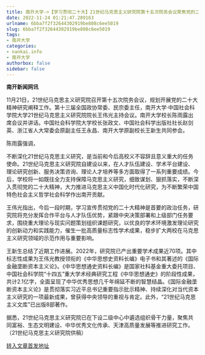 ```yaml
---
title: 南开大学->【学习贯彻二十大】21世纪马克思主义研究院第十五次院务会议聚焦党的二十大精神研究阐释 | nankai.info
date: 2022-11-24 01:21:47.289163
urlname: 6bba7f2f32644302919be808c6ee5019
slug: 6bba7f2f32644302919be808c6ee5019
tags: 
- 南开大学
categories:
- nankai.info
- 南开大学
authorbox: false
sidebar: false
---
```

**南开新闻网讯**

11月21日，21世纪马克思主义研究院召开第十五次院务会议，规划开展党的二十大精神研究阐释工作。第十三届全国政协常委、民宗委主任，南开大学·中国社会科学院大学21世纪马克思主义研究院院长王伟光主持会议。南开大学校长陈雨露出席会议并讲话。中国社会科学院大学校长张政文、中国社会科学出版社社长赵剑英、浙江省人大常委会原副主任王永昌、南开大学原副校长王新生共同参会。

陈雨露强调，
<!--more-->
不断深化21世纪马克思主义研究，是当前和今后高校义不容辞且意义重大的任务使命。21世纪马克思主义研究院自建设以来，在人才队伍建设、学术平台建设、理论研究创新、服务决策咨询、理论人才培养等多方面取得了一系列重要成绩。今后，学校将一如既往全力支持保障马克思主义研究，细致谋划、狠抓落实，不断深入贯彻党的二十大精神，大力推进马克思主义中国化时代化研究，为不断繁荣中国特色社会主义哲学社会科学作出南开贡献。

王伟光指出，今后一段时期，学习宣传贯彻党的二十大精神是首要的政治任务，研究院将充分发挥合作平台与人才队伍优势，紧跟中央决策部署和上级部门任务要求，围绕重大理论与现实问题策划组织课题研究，以优良的学术环境激发理论研究的创新动力和实践能力，催生一批高质量标志性学术成果，稳步扩大两校在马克思主义研究领域的示范作用与重要影响。

王新生总结了近期工作进展。2022年，研究院已产出重要学术成果近70项。其中标志性成果为王伟光教授领衔的《中华思想史资料长编》电子书和其著述的《国际金融垄断资本主义论》。《中华思想通史资料长编》是国家社科基金重大委托项目、中国社会科学院“十四五”重大学术经典研究工程《中华思想通史》的阶段性成果，共计2.1亿字，全面呈现了中华优秀思想几千年绵延不断的智慧结晶。《国际金融垄断资本主义论》是贯彻落实习近平总书记重要指示批示精神、持续深化对当代资本主义研究的一项最新成果，曾获得中央领导的重视与肯定。此外，“21世纪马克思主义文库”已出版8部著作。

据悉，21世纪马克思主义研究院已在下设二级中心中遴选组织骨干力量，聚焦共同富裕、生态文明建设、中华优秀文化传承、天津高质量发展等推进研究工作。（21世纪马克思主义研究院供稿）



[转入文章首发地址](http://news.nankai.edu.cn/ywsd/system/2022/11/22/030053744.shtml)